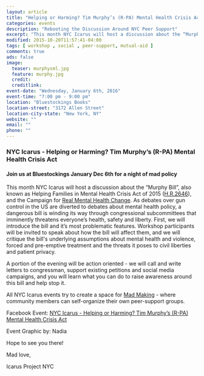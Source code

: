 ```yaml
---
layout: article
title: "Helping or Harming? Tim Murphy’s (R-PA) Mental Health Crisis Act"
categories: events
description: "Rebooting the Discussion Around NYC Peer Support"
excerpt: "This month NYC Icarus will host a discussion about the “Murphy Bill”, also known as Helping Families in Mental Health Crisis Act of 2015 (H.R.2646 http://murphy.house.gov/helpingfamiliesinmentalhealthcrisisact), and the Campaign for Real Mental Health Change (http://realmhchange.org/)."
modified: 2015-10-20T11:57:41-04:00
tags: [ workshop , social , peer-support, mutual-aid ]
comments: true
ads: false
image:
  teaser: murphysml.jpg
  feature: murphy.jpg
  credit: 
  creditlink: 
event-date: "Wednesday, January 6th, 2016"
event-time: "7:00 pm - 9:00 pm"
location: "Bluestockings Books"
location-street: "3172 Allen Street"
location-city-state: "New York, NY"
website: ""
email: ""
phone: ""
---
```

### NYC Icarus - Helping or Harming? Tim Murphy’s (R-PA) Mental Health Crisis Act

#### Join us at Bluestockings January Dec 6th for a night of mad policy

This month NYC Icarus will host a discussion about the “Murphy Bill”, also known as Helping Families in Mental Health Crisis Act of 2015 ([H.R.2646](http://murphy.house.gov/helpingfamiliesinmentalhealthcrisisact)), and the Campaign for [Real Mental Health Change](http://realmhchange.org/). As debates over gun control in the US are diverted to debates about mental health policy, a dangerous bill is winding its way through congressional subcommittees that imminently threatens everyone’s health, safety and liberty. First, we will introduce the bill and it’s most problematic features. Workshop participants will be invited to speak about how the bill will affect them, and we will critique the bill's underlying assumptions about mental health and violence, forced and pre-emptive treatment and the threats it poses to civil liberties and patient privacy. 

A portion of the evening will be action oriented - we will call and write letters to congressman, support existing petitions and social media campaigns, and you will learn what you can do to raise awareness around this bill and help stop it.

All NYC Icarus events try to create a space for [Mad Making](http://nycicarus.org/events/madmaking/) - where community members can self-organize their own peer-support groups.

Facebook Event: [NYC Icarus - Helping or Harming? Tim Murphy’s (R-PA) Mental Health Crisis Act](https://www.facebook.com/events/1183598028320487/)

Event Graphic by: Nadia

Hope to see you there!

Mad love,

Icarus Project NYC
